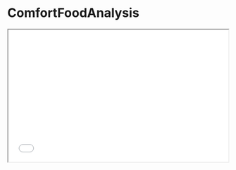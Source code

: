 # ComfortFoodAnalysis


<iframe
  src="assets/recipe_heatmap.html"
  width="500"
  height="300"
  frameborder="5"
></iframe>